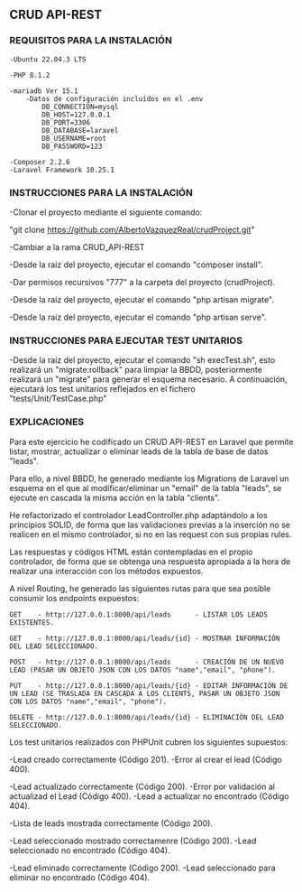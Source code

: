 ## CRUD API-REST

### REQUISITOS PARA LA INSTALACIÓN

```
-Ubuntu 22.04.3 LTS

-PHP 8.1.2

-mariadb Ver 15.1
    -Datos de configuración incluídos en el .env
        DB_CONNECTION=mysql
        DB_HOST=127.0.0.1
        DB_PORT=3306
        DB_DATABASE=laravel
        DB_USERNAME=root
        DB_PASSWORD=123

-Composer 2.2.6
-Laravel Framework 10.25.1
```

### INSTRUCCIONES PARA LA INSTALACIÓN

-Clonar el proyecto mediante el siguiente comando: 

"git clone https://github.com/AlbertoVazquezReal/crudProject.git"

-Cambiar a la rama CRUD_API-REST

-Desde la raíz del proyecto, ejecutar el comando "composer install".

-Dar permisos recursivos "777" a la carpeta del proyecto (crudProject).

-Desde la raíz del proyecto, ejecutar el comando "php artisan migrate".

-Desde la raíz del proyecto, ejecutar el comando "php artisan serve".

### INSTRUCCIONES PARA EJECUTAR TEST UNITARIOS

-Desde la raíz del proyecto, ejecutar el comando "sh execTest.sh", esto realizará un "migrate:rollback" para limpiar la BBDD, posteriormente realizará un "migrate" para generar el esquema necesario. A continuación, ejecutará los test unitarios reflejados en el fichero "tests/Unit/TestCase.php"

### EXPLICACIONES

Para este ejercicio he codificado un CRUD API-REST en Laravel que permite listar, mostrar, actualizar o eliminar leads de la tabla de base de datos "leads". 

Para ello, a nivel BBDD, he generado mediante los Migrations de Laravel un esquema en el que al modificar/eliminar un "email" de la tabla "leads", se ejecute en cascada la misma acción en la tabla "clients".

He refactorizado el controlador LeadController.php adaptándolo a los principios SOLID, de forma que las validaciones previas a la inserción no se realicen en el mismo controlador, si no en las request con sus propias rules.

Las respuestas y códigos HTML están contempladas en el propio controlador, de forma que se obtenga una respuesta apropiada a la hora de realizar una interacción con los métodos expuestos.

A nivel Routing, he generado las siguientes rutas para que sea posible consumir los endpoints expuestos:

```
GET    - http://127.0.0.1:8000/api/leads      - LISTAR LOS LEADS EXISTENTES.

GET    - http://127.0.0.1:8000/api/leads/{id} - MOSTRAR INFORMACIÓN DEL LEAD SELECCIONADO.

POST   - http://127.0.0.1:8000/api/leads      - CREACIÓN DE UN NUEVO LEAD (PASAR UN OBJETO JSON CON LOS DATOS "name","email", "phone").

PUT    - http://127.0.0.1:8000/api/leads/{id} - EDITAR INFORMACIÓN DE UN LEAD (SE TRASLADA EN CASCADA A LOS CLIENTS, PASAR UN OBJETO JSON CON LOS DATOS "name","email", "phone").

DELETE - http://127.0.0.1:8000/api/leads/{id} - ELIMINACIÓN DEL LEAD SELECCIONADO.
```

Los test unitarios realizados con PHPUnit cubren los siguientes supuestos:

-Lead creado correctamente (Código 201).
-Error al crear el lead (Código 400).

-Lead actualizado correctamente (Código 200).
-Error por validación al actualizad el Lead (Código 400).
-Lead a actualizar no encontrado (Código 404).

-Lista de leads mostrada correctamente (Código 200).

-Lead seleccionado mostrado correctamenre (Código 200).
-Lead seleccionado no encontrado (Código 404).

-Lead eliminado correctamente (Código 200).
-Lead seleccionado para eliminar no encontrado (Código 404).












